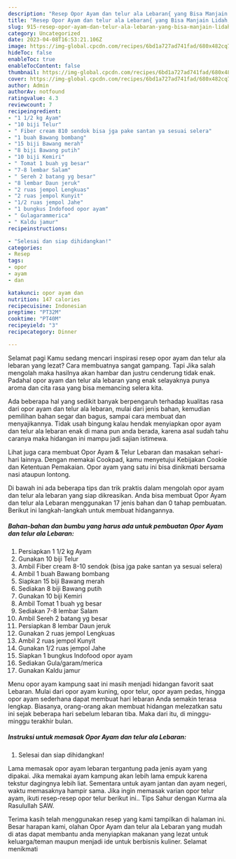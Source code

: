 ```yaml
---
description: "Resep Opor Ayam dan telur ala Lebaran{ yang Bisa Manjain Lidah,  Menu Buat lebaran"
title: "Resep Opor Ayam dan telur ala Lebaran{ yang Bisa Manjain Lidah,  Menu Buat lebaran"
slug: 915-resep-opor-ayam-dan-telur-ala-lebaran-yang-bisa-manjain-lidah-menu-buat-lebaran
category: Uncategorized
date: 2023-04-08T16:53:21.106Z
image: https://img-global.cpcdn.com/recipes/6bd1a727ad741fad/680x482cq70/opor-ayam-dan-telur-ala-lebaran-foto-resep-utama.jpg
hideToc: false
enableToc: true
enableTocContent: false
thumbnail: https://img-global.cpcdn.com/recipes/6bd1a727ad741fad/680x482cq70/opor-ayam-dan-telur-ala-lebaran-foto-resep-utama.jpg
cover: https://img-global.cpcdn.com/recipes/6bd1a727ad741fad/680x482cq70/opor-ayam-dan-telur-ala-lebaran-foto-resep-utama.jpg
author: Admin
authorAv: notfound
ratingvalue: 4.3
reviewcount: 7
recipeingredient:
- "1 1/2 kg Ayam"
- "10 biji Telur"
- " Fiber cream 810 sendok bisa jga pake santan ya sesuai selera"
- "1 buah Bawang bombang"
- "15 biji Bawang merah"
- "8 biji Bawang putih"
- "10 biji Kemiri"
- " Tomat 1 buah yg besar"
- "7-8 lembar Salam"
- " Sereh 2 batang yg besar"
- "8 lembar Daun jeruk"
- "2 ruas jempol Lengkuas"
- "2 ruas jempol Kunyit"
- "1/2 ruas jempol Jahe"
- "1 bungkus Indofood opor ayam"
- " Gulagarammerica"
- " Kaldu jamur"
recipeinstructions:

- "Selesai dan siap dihidangkan!"
categories:
- Resep
tags:
- opor
- ayam
- dan

katakunci: opor ayam dan 
nutrition: 147 calories
recipecuisine: Indonesian
preptime: "PT32M"
cooktime: "PT40M"
recipeyield: "3"
recipecategory: Dinner

---
```



Selamat pagi Kamu sedang mencari inspirasi resep opor ayam dan telur ala lebaran yang lezat? Cara membuatnya sangat gampang. Tapi Jika salah mengolah maka hasilnya akan hambar dan justru cenderung tidak enak. Padahal opor ayam dan telur ala lebaran yang enak selayaknya punya aroma dan cita rasa yang bisa memancing selera kita.


Ada beberapa hal yang sedikit banyak berpengaruh terhadap kualitas rasa dari opor ayam dan telur ala lebaran, mulai dari jenis bahan, kemudian pemilihan bahan segar dan bagus, sampai cara membuat dan menyajikannya. Tidak usah bingung kalau hendak menyiapkan opor ayam dan telur ala lebaran enak di mana pun anda berada, karena asal sudah tahu caranya maka hidangan ini mampu jadi sajian istimewa.

Lihat juga cara membuat Opor Ayam &amp; Telur Lebaran dan masakan sehari-hari lainnya. Dengan memakai Cookpad, kamu menyetujui Kebijakan Cookie dan Ketentuan Pemakaian. Opor ayam yang satu ini bisa dinikmati bersama nasi ataupun lontong.


Di bawah ini ada beberapa tips dan trik praktis dalam mengolah opor ayam dan telur ala lebaran yang siap dikreasikan. Anda bisa membuat Opor Ayam dan telur ala Lebaran menggunakan 17 jenis bahan dan 0 tahap pembuatan. Berikut ini langkah-langkah untuk membuat hidangannya.

<!--inarticleads1-->

##### Bahan-bahan dan bumbu yang harus ada untuk pembuatan Opor Ayam dan telur ala Lebaran:

1. Persiapkan 1 1/2 kg Ayam
1. Gunakan 10 biji Telur
1. Ambil  Fiber cream 8-10 sendok (bisa jga pake santan ya sesuai selera)
1. Ambil 1 buah Bawang bombang
1. Siapkan 15 biji Bawang merah
1. Sediakan 8 biji Bawang putih
1. Gunakan 10 biji Kemiri
1. Ambil  Tomat 1 buah yg besar
1. Sediakan 7-8 lembar Salam
1. Ambil  Sereh 2 batang yg besar
1. Persiapkan 8 lembar Daun jeruk
1. Gunakan 2 ruas jempol Lengkuas
1. Ambil 2 ruas jempol Kunyit
1. Gunakan 1/2 ruas jempol Jahe
1. Siapkan 1 bungkus Indofood opor ayam
1. Sediakan  Gula/garam/merica
1. Gunakan  Kaldu jamur


Menu opor ayam kampung saat ini masih menjadi hidangan favorit saat Lebaran. Mulai dari opor ayam kuning, opor telur, opor ayam pedas, hingga opor ayam sederhana dapat membuat hari lebaran Anda semakin terasa lengkap. Biasanya, orang-orang akan membuat hidangan melezatkan satu ini sejak beberapa hari sebelum lebaran tiba. Maka dari itu, di minggu-minggu terakhir bulan. 

<!--inarticleads2-->

##### Instruksi untuk memasak Opor Ayam dan telur ala Lebaran:


1. Selesai dan siap dihidangkan!

Lama memasak opor ayam lebaran tergantung pada jenis ayam yang dipakai. Jika memakai ayam kampung akan lebih lama empuk karena tekstur dagingnya lebih liat. Sementara untuk ayam jantan dan ayam negeri, waktu memasaknya hampir sama. Jika ingin memasak varian opor telur ayam, ikuti resep-resep opor telur berikut ini.. Tips Sahur dengan Kurma ala Rasulullah SAW. 

Terima kasih telah menggunakan resep yang kami tampilkan di halaman ini. Besar harapan kami, olahan Opor Ayam dan telur ala Lebaran yang mudah di atas dapat membantu anda menyiapkan makanan yang lezat untuk keluarga/teman maupun menjadi ide untuk berbisnis kuliner. Selamat menikmati
